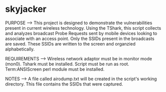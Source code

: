 # skyjacker

PURPOSE -->
  This project is designed to demonstrate the vulnerabilities present in current wireless technology.
  Using the TShark, this script collects and analyzes broadcast Probe Requests sent by mobile devices 
  looking to associate with an access point. Only the SSIDs present in the broadcasts are saved. These 
  SSIDs are written to the screen and organzied alphabetically.

REQUIREMENTS --> 
Wireless network adaptor must be in monitor mode (mon0).
Tshark must be installed.
Script must be run as root.
Term:ANSIScreen perl module must be installed.

NOTES --> A file called airodump.txt will be created in the script's working directory. This file contains
the SSIDs that were captured.
